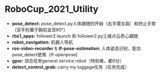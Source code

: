 # RoboCup_2021_Utility

- **pose_detect:** pose_detect.py人体跟随的开始（右手摸左肩）和终止手势（双手肘置于胸前呈双90°）
- **rbx1_apps:** follower2.launch 和 follower2.py三维点云质心跟随
- **robot_navigation:** 机器人导航
- **ros-video-recorder** & **tf-pose-estimation:** 人体姿态识别，配合pose_detect使用（tf-openpose)
- **gpsr:** 综合任务general service robot（特别难，都0分）
- **detect_control_grab:** carry my luggage任务（任务完成）
